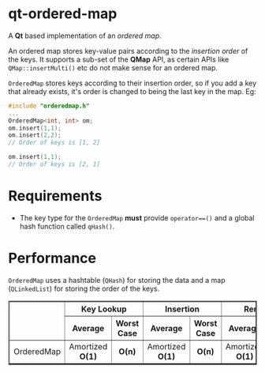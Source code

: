 qt-ordered-map
==============

A **Qt** based implementation of an *ordered map*.

An ordered map stores key-value pairs according to the *insertion order* of the keys. It supports a sub-set of the **QMap** API, as certain APIs like <code>QMap::insertMulti()</code> etc do not make sense for an ordered map.

<code>OrderedMap</code> stores keys according to their insertion order, so if you add a key that already exists, it's order is changed to being the last key in the map. Eg:

```C++
#include "orderedmap.h"
...
OrderedMap<int, int> om;
om.insert(1,1);
om.insert(2,2);
// Order of keys is [1, 2]

om.insert(1,1);
// Order of keys is [2, 1]
```

Requirements
============
- The key type for the <code>OrderedMap</code> **must** provide <code>operator==()</code> and a global hash function called <code>qHash()</code>.

Performance
===========
<code>OrderedMap</code> uses a hashtable (<code>QHash</code>) for storing the data and a map (<code>QLinkedList</code>) for storing the order of the keys.

<table border=2 cellspacing="2" cellpadding="5%">
<tr>
    <th rowspan=2></th>
    <th colspan=2>Key Lookup</th>
    <th colspan=2>Insertion</th>
    <th colspan=2>Removal</th>
</tr>
<tr>
    <th>Average</th>
    <th>Worst Case</th>
    <th>Average</th>
    <th>Worst Case</th>
    <th>Average</th>
    <th>Worst Case</th>
</tr>
<tr>
    <td align="center">OrderedMap</td>
    <td align="center">Amortized <b>O(1)<b></td>
    <td align="center"><b>O(n)</b></td>
    <td align="center">Amortized <b>O(1)</b></td>
    <td align="center"><b>O(n)</b></td>
    <td align="center">Amortized <b>O(1)</b></td>
    <td align="center"><b>O(n)</b></td>
</tr>
</table>

